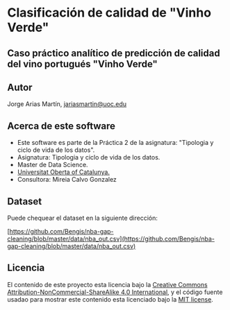 # Clasificación de calidad de "Vinho Verde"
## Caso práctico analítico de predicción de calidad del vino portugués "Vinho Verde"

## Autor

Jorge Arias Martín, jariasmartin@uoc.edu

## Acerca de este software

* Este software es parte de la Práctica 2 de la asignatura: "Tipologia y ciclo de vida de los datos".
* Asignatura: Tipologia y ciclo de vida de los datos.
* Master de Data Science.
* [Universitat Oberta of Catalunya.](http://www.uoc.edu/portal/ca/index.html)
* Consultora: Mireia Calvo Gonzalez

## Dataset

Puede chequear el dataset en la siguiente dirección:

[https://github.com/Bengis/nba-gap-cleaning/blob/master/data/nba_out.csv](https://github.com/Bengis/nba-gap-cleaning/blob/master/data/nba_out.csv)

## Licencia

El contenido de este proyecto esta licencia bajo la [Creative Commons Attribution-NonCommercial-ShareAlike 4.0 International](https://creativecommons.org/licenses/by-nc-sa/4.0/), 
y el código fuente usadao para mostrar este contenido esta licenciado bajo la  [MIT license](http://opensource.org/licenses/mit-license.php).
